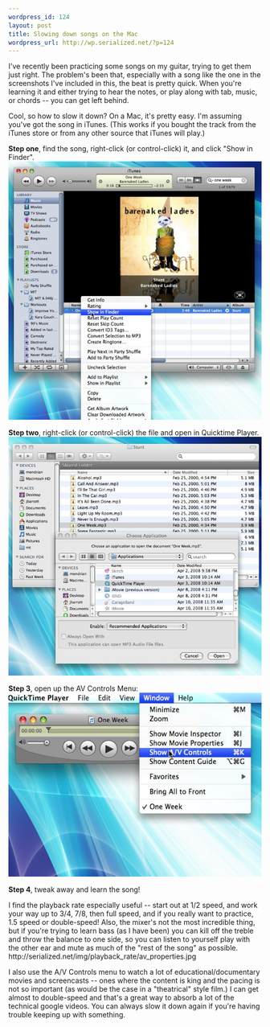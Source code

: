```yaml
--- 
wordpress_id: 124
layout: post
title: Slowing down songs on the Mac
wordpress_url: http://wp.serialized.net/?p=124
---
```

I've recently been practicing some songs on my guitar, trying to get them just right. The problem's been that, especially with a song like the one in the screenshots I've included in this, the beat is pretty quick. When you're learning it and either trying to hear the notes, or play along with tab, music, or chords -- you can get left behind.

Cool, so how to slow it down? On a Mac, it's pretty easy. I'm assuming you've got the song in iTunes. (This works if you bought the track from the iTunes store or from any other source that iTunes will play.)

**Step one**, find the song, right-click (or control-click) it, and click "Show in Finder".
![img](/images/show_in_finder.jpg "")

**Step two**, right-click (or control-click) the file and open in Quicktime Player.
![img](/images/open_with_quicktime.jpg "")

**Step 3**, open up the AV Controls Menu:
![img](/images/show_av_properties.jpg "")

**Step 4**, tweak away and learn the song!

<p>I find the playback rate especially useful -- start out at 1/2 speed, and work your way up to 3/4, 7/8, then full speed, and if you really want to practice, 1.5 speed or double-speed! Also, the mixer's not the most incredible thing, but if you're trying to learn bass (as I have been) you can kill off the treble and throw the balance to one side, so you can listen to yourself play with the other ear and mute as much of the "rest of the song" as possible.
http://serialized.net/img/playback_rate/av_properties.jpg</p>

I also use the A/V Controls menu to watch a lot of educational/documentary movies and screencasts -- ones where the content is king and the pacing is not so important (as would be the case in a "theatrical" style film.) I can get almost to double-speed and that's a great way to absorb a lot of the technical google videos. You can always slow it down again if you're having trouble keeping up with something.
